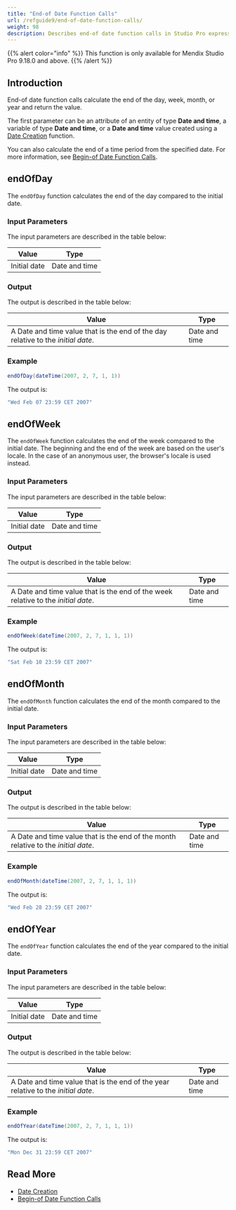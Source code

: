 ```yaml
---
title: "End-of Date Function Calls"
url: /refguide9/end-of-date-function-calls/
weight: 98
description: Describes end-of date function calls in Studio Pro expressions.
---
```


{{% alert color="info" %}}
This function is only available for Mendix Studio Pro 9.18.0 and above. 
{{% /alert %}}

## Introduction

End-of date function calls calculate the end of the day, week, month, or year and return the value.

The first parameter can be an attribute of an entity of type **Date and time**, a variable of type **Date and time**, or a **Date and time** value created using a [Date Creation](/refguide9/date-creation/) function.

You can also calculate the end of a time period from the specified date. For more information, see [Begin-of Date Function Calls](/refguide9/begin-of-date-function-calls/).

## endOfDay

The `endOfDay` function calculates the end of the day compared to the initial date.

### Input Parameters

The input parameters are described in the table below:

| Value                                  | Type          |
| -------------------------------------- | ------------- |
| Initial date                           | Date and time |

### Output

The output is described in the table below:

| Value                                                        | Type          |
| ------------------------------------------------------------ | ------------- |
| A Date and time value that is the end of the day relative to the *initial date*. | Date and time |

### Example

```java {linenos=false}
endOfDay(dateTime(2007, 2, 7, 1, 1))
```

The output is:

```java {linenos=false}
"Wed Feb 07 23:59 CET 2007"
```

## endOfWeek

The `endOfWeek` function calculates the end of the week compared to the initial date. The beginning and the end of the week are based on the user's locale. In the case of an anonymous user, the browser's locale is used instead.

### Input Parameters

The input parameters are described in the table below:

| Value                                  | Type          |
| -------------------------------------- | ------------- |
| Initial date                           | Date and time |

### Output

The output is described in the table below:

| Value                                                        | Type          |
| ------------------------------------------------------------ | ------------- |
| A Date and time value that is the end of the week relative to the *initial date*. | Date and time |

### Example

```java {linenos=false}
endOfWeek(dateTime(2007, 2, 7, 1, 1, 1))
```

The output is:

```java {linenos=false}
"Sat Feb 10 23:59 CET 2007"
```

## endOfMonth

The `endOfMonth` function calculates the end of the month compared to the initial date.

### Input Parameters

The input parameters are described in the table below:

| Value                                  | Type          |
| -------------------------------------- | ------------- |
| Initial date                           | Date and time |

### Output

The output is described in the table below:

| Value                                                        | Type          |
| ------------------------------------------------------------ | ------------- |
| A Date and time value that is the end of the month relative to the *initial date*. | Date and time |

### Example

```java {linenos=false}
endOfMonth(dateTime(2007, 2, 7, 1, 1, 1))
```

The output is:

```java {linenos=false}
"Wed Feb 28 23:59 CET 2007"
```

## endOfYear

The `endOfYear` function calculates the end of the year compared to the initial date.

### Input Parameters

The input parameters are described in the table below:

| Value                                  | Type          |
| -------------------------------------- | ------------- |
| Initial date                           | Date and time |

### Output

The output is described in the table below:

| Value                                                        | Type          |
| ------------------------------------------------------------ | ------------- |
| A Date and time value that is the end of the year relative to the *initial date*. | Date and time |

### Example

```java {linenos=false}
endOfYear(dateTime(2007, 2, 7, 1, 1, 1))
```

The output is:

```java {linenos=false}
"Mon Dec 31 23:59 CET 2007"
```

## Read More

* [Date Creation](/refguide9/date-creation/)
* [Begin-of Date Function Calls](/refguide9/begin-of-date-function-calls/)
